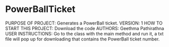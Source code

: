 # PowerBallTicket

PURPOSE OF PROJECT: Generates a PowerBall ticket.
VERSION: 1
HOW TO START THIS PROJECT: Download the code
AUTHORS: Geethma Pathirathna
USER INSTRUCTIONS: Go to the class with the main method and run it, a txt file will pop up for downloading that contains the PowerBall ticket number.
